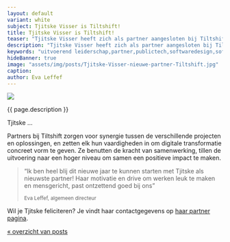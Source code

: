 ```yaml
---
layout: default
variant: white
subject: Tjitske Visser is Tiltshift!
title: Tjitske Visser is Tiltshift!
teaser: "Tjitske Visser heeft zich als partner aangesloten bij Tiltshift."
description: "Tjitske Visser heeft zich als partner aangesloten bij Tiltshift - Uitvoerend leiderschap in digitale transformatie."
keywords: "uitvoerend leiderschap,partner,publictech,softwaredesign,softwaredesignthinking,designthinking,developers,overheid"
hideBanner: true
image: "assets/img/posts/Tjitske-Visser-nieuwe-partner-Tiltshift.jpg"
caption:
author: Eva Leffef
---
```

<div class="article-image">
    <img src="/assets/img/posts/Tjitske-Visser-nieuwe-partner-Tiltshift.jpg">
</div>

{{ page.description }}

Tjitske ...

Partners bij Tiltshift zorgen voor synergie tussen de verschillende projecten en oplossingen, en zetten elk hun vaardigheden in om digitale transformatie concreet vorm te geven. Ze benutten de kracht van samenwerking, tillen de uitvoering naar een hoger niveau om samen een positieve impact te maken.

> “Ik ben heel blij dit nieuwe jaar te kunnen starten met Tjitske als nieuwste partner! Haar motivatie en drive om werken leuk te maken en mensgericht, past ontzettend goed bij ons”
>
> <small>Eva Leffef, algemeen directeur</small>

Wil je Tjitske feliciteren? Je vindt haar contactgegevens op [haar partner pagina](https://www.tiltshift.nl/partners/tjitske-visser/).

[« overzicht van posts](/posts/)
